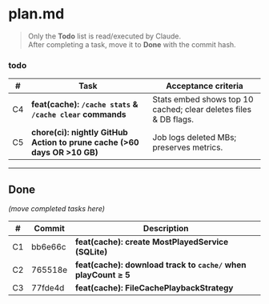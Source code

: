 # plan.md
> Only the **Todo** list is read/executed by Claude.  
> After completing a task, move it to **Done** with the commit hash.



### todo

| # | Task | Acceptance criteria |
|---|------|---------------------|
| C4 | **feat(cache): `/cache stats` & `/cache clear` commands** | Stats embed shows top 10 cached; clear deletes files & DB flags. |
| C5 | **chore(ci): nightly GitHub Action to prune cache (>60 days OR >10 GB)** | Job logs deleted MBs; preserves metrics. |

---

## Done
*(move completed tasks here)*

| # | Commit | Description |
|---|--------|-------------|
| C1 | bb6e66c | **feat(cache): create MostPlayedService (SQLite)** |
| C2 | 765518e | **feat(cache): download track to `cache/` when playCount ≥ 5** |
| C3 | 77fde4d | **feat(cache): FileCachePlaybackStrategy** |

